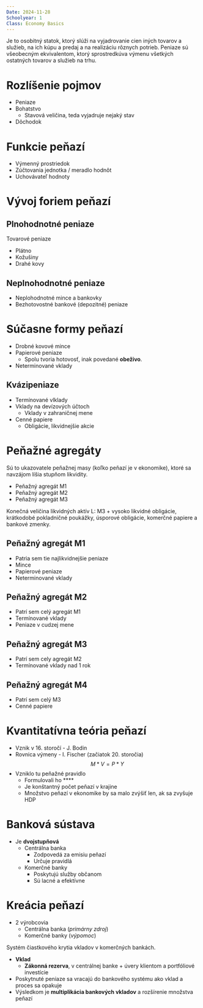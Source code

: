 ```yaml
---
Date: 2024-11-28
Schoolyear: 1
Class: Economy Basics
---
```

Je to osobitný statok, ktorý slúži na vyjadrovanie cien iných tovarov a služieb, na ich kúpu a predaj a na realizáciu rôznych potrieb.
Peniaze sú všeobecným ekvivalentom, ktorý sprostredkúva výmenu všetkých ostatných tovarov a služieb na trhu.
# Rozlíšenie pojmov
- Peniaze
- Bohatstvo
	- Stavová veličina, teda vyjadruje nejaký stav
- Dôchodok
# Funkcie peňazí
- Výmenný prostriedok
- Zúčtovania jednotka / meradlo hodnôt
- Uchovávateľ hodnoty
# Vývoj foriem peňazí
## Plnohodnotné peniaze
Tovarové peniaze
- Plátno
- Kožušiny
- Drahé kovy
## Neplnohodnotné peniaze
- Neplohodnotné mince a bankovky
- Bezhotovostné bankové (depozitné) peniaze
# Súčasne formy peňazí
- Drobné kovové mince
- Papierové peniaze
	- Spolu tvoria hotovosť, inak povedané **obeživo**.
- Neterminované vklady
## Kvázipeniaze
- Termínované vlklady
- Vklady na devízových účtoch
	- Vklady v zahraničnej mene
- Cenné papiere
	- Obligácie, likvidnejšie akcie
# Peňažné agregáty
Sú to ukazovatele peňažnej masy (koľko peňazí je v ekonomike), ktoré sa navzájom líšia stupňom likvidity.
- Peňažný agregát M1
- Peňažný agregát M2
- Peňažný agregát M3

Konečná veličina likvidných aktív L: M3 + vysoko likvidné obligácie, krátkodobé pokladničné poukážky, úsporové obligácie, komerčné papiere a bankové zmenky.
## Peňažný agregát M1
- Patria sem tie najlikvidnejšie peniaze
- Mince
- Papierové peniaze
- Neterminované vklady
## Peňažný agregát M2
- Patrí sem celý agregát M1
- Termínované vklady
- Peniaze v cudzej mene
## Peňažný agregát M3
- Patrí sem cely agregát M2
- Termínované vklady nad 1 rok
## Peňažný agregát M4
- Patrí sem celý M3
- Cenné papiere
# Kvantitatívna teória peňazí
- Vznik v 16. storočí - J. Bodin
- Rovnica výmeny - I. Fischer (začiatok 20. storočia)
$$M * V = P * Y$$
- Vzniklo tu peňažné pravidlo
	- Formulovali ho ****
	- Je konštantný počet peňazí v krajine
	- Množstvo peňazí v ekonomike by sa malo zvýšiť len, ak sa zvyšuje HDP
# Banková sústava
- Je **dvojstupňová**
	- Centrálna banka
		- Zodpovedá za emisiu peňazí
		- Určuje pravidlá
	- Komerčné banky
		- Poskytujú služby občanom
		- Sú lacné a efektívne
# Kreácia peňazí
- 2 výrobcovia
	- Centrálna banka (*primárny zdroj*)
	- Komerčné banky (*výpomoc*)

Systém čiastkového krytia vkladov v komerčných bankách.
- **Vklad**
	- **Zákonná rezerva**, v centrálnej banke + úvery klientom a portfóliové investície
- Poskytnuté peniaze sa vracajú do bankového systému ako vklad a proces sa opakuje
- Výsledkom je **multiplikácia bankových vkladov** a rozšírenie množstva peňazí